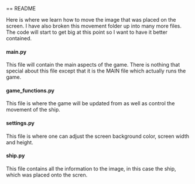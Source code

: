== README

  Here is where we learn how to move the image that was placed on the screen. I have also broken this movement folder up into many more files. The code will start to get big at this point so I want to have it better contained. 

#### main.py
  This file will contain the main aspects of the game. There is nothing that special about this file except that it is the MAIN file which actually runs the game. 

#### game_functions.py
  This file is where the game will be updated from as well as control the movement of the ship. 

#### settings.py
  This file is where one can adjust the screen background color, screen width and height. 

#### ship.py 
  This file contains all the information to the image, in this case the ship, which was placed onto the scren. 